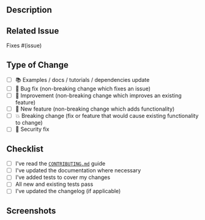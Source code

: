 ## Description

<!-- Describe the changes you've made -->

## Related Issue

<!-- If this PR addresses an issue, please link it here -->
Fixes #(issue)

## Type of Change

<!-- Mark with an `x` all the checkboxes that apply (like `[x]`) -->

- [ ] 📚 Examples / docs / tutorials / dependencies update
- [ ] 🔧 Bug fix (non-breaking change which fixes an issue)
- [ ] 🥂 Improvement (non-breaking change which improves an existing feature)
- [ ] 🚀 New feature (non-breaking change which adds functionality)
- [ ] 💥 Breaking change (fix or feature that would cause existing functionality to change)
- [ ] 🔐 Security fix

## Checklist

<!-- Mark with an `x` all the checkboxes that apply (like `[x]`) -->

- [ ] I've read the [`CONTRIBUTING.md`](../blob/master/CONTRIBUTING.md) guide
- [ ] I've updated the documentation where necessary
- [ ] I've added tests to cover my changes
- [ ] All new and existing tests pass
- [ ] I've updated the changelog (if applicable)

## Screenshots

<!-- If your PR includes visual changes, please include screenshots or GIFs -->
